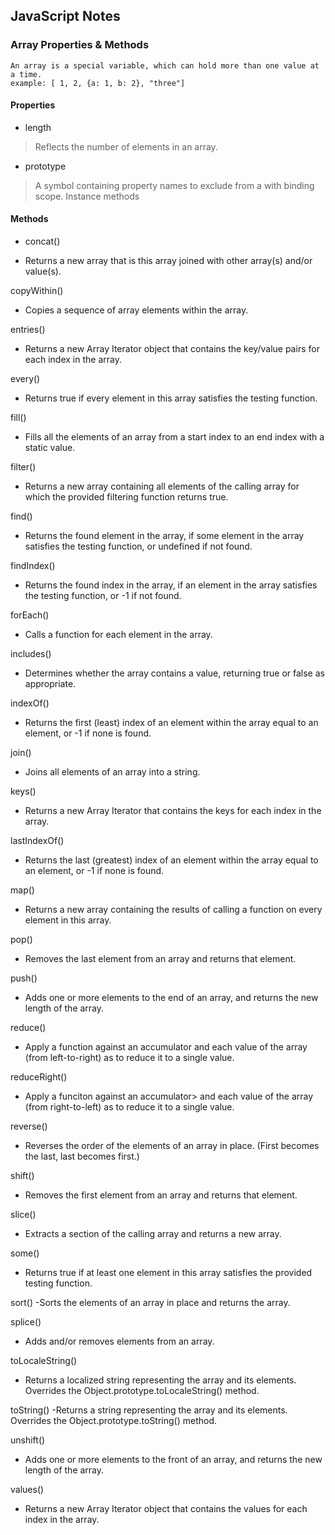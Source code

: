 ## JavaScript Notes

### Array Properties & Methods

```
An array is a special variable, which can hold more than one value at a time.
example: [ 1, 2, {a: 1, b: 2}, "three"]
```

#### Properties

- length

> Reflects the number of elements in an array.

- prototype

> A symbol containing property names to exclude from a with binding scope. Instance methods

#### Methods

- concat()

- Returns a new array that is this array joined with other array(s) and/or value(s).

copyWithin()

- Copies a sequence of array elements within the array.

entries()

- Returns a new Array Iterator object that contains the key/value pairs for each index in the array.

every()

- Returns true if every element in this array satisfies the testing function.

fill()

- Fills all the elements of an array from a start index to an end index with a static value.

filter()

- Returns a new array containing all elements of the calling array for which the provided filtering function returns true.

find()

- Returns the found element in the array, if some element in the array satisfies the testing function, or undefined if not found.

findIndex()

- Returns the found index in the array, if an element in the array satisfies the testing function, or -1 if not found.

forEach()

- Calls a function for each element in the array.

includes()

- Determines whether the array contains a value, returning true or false as appropriate.

indexOf()

- Returns the first (least) index of an element within the array equal to an element, or -1 if none is found.

join()

- Joins all elements of an array into a string.

keys()

- Returns a new Array Iterator that contains the keys for each index in the array.

lastIndexOf()

- Returns the last (greatest) index of an element within the array equal to an element, or -1 if none is found.

map()

- Returns a new array containing the results of calling a function on every element in this array.

pop()

- Removes the last element from an array and returns that element.

push()

- Adds one or more elements to the end of an array, and returns the new length of the array.

reduce()

- Apply a function against an accumulator and each value of the array (from left-to-right) as to reduce it to a single value.

reduceRight()

- Apply a funciton against an accumulator> and each value of the array (from right-to-left) as to reduce it to a single value.

reverse()

- Reverses the order of the elements of an array in place. (First becomes the last, last becomes first.)

shift()

- Removes the first element from an array and returns that element.

slice()

- Extracts a section of the calling array and returns a new array.

some()

- Returns true if at least one element in this array satisfies the provided testing function.

sort()
-Sorts the elements of an array in place and returns the array.

splice()

- Adds and/or removes elements from an array.

toLocaleString()

- Returns a localized string representing the array and its elements. Overrides the Object.prototype.toLocaleString() method.

toString()
-Returns a string representing the array and its elements. Overrides the Object.prototype.toString() method.

unshift()

- Adds one or more elements to the front of an array, and returns the new length of the array.

values()

- Returns a new Array Iterator object that contains the values for each index in the array.

